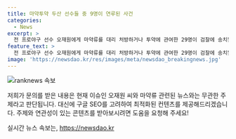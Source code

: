 ```yaml
---
title: 마약투약 두산 선수들 중 9명이 연루된 사건
categories:
  - News
excerpt: >
  전 프로야구 선수 오재원에게 마약류를 대리 처방하거나 투약에 관여한 29명이 검찰에 송치됐다. 이들 중에는 오씨의 전 소속팀 두산 베어스 현직 선수 9명이 포함돼 있으며, 수면제와 전신마취제를 대리 처방하거나 공급한 것으로 드러났다. 이에 관련된 3명은 구속 상태다. [진영화 기자]
feature_text: >
  전 프로야구 선수 오재원에게 마약류를 대리 처방하거나 투약에 관여한 29명이 검찰에 송치됐다. 이들 중에는 오씨의 전 소속팀 두산 베어스 현직 선수 9명이 포함돼 있으며, 수면제와 전신마취제를 대리 처방하거나 공급한 것으로 드러났다. 이에 관련된 3명은 구속 상태다. [진영화 기자]
image: 'https://newsdao.kr/res/images/meta/newsdao_breakingnews.jpg'
---
```


<p><img src="https://newsdao.kr/res/images/meta/newsdao_breakingnews.jpg" alt="ranknews 속보" /></p>

<p>저희가 문의를 받은 내용은 현재 이슈인 오재원 씨와 마약류 관련된 뉴스와는 무관한 주제라고 판단됩니다. 대신에 구글 SEO를 고려하여 최적화된 컨텐츠를 제공해드리겠습니다. 주제와 연관성이 있는 콘텐츠를 받아보시려면 도움을 요청해 주세요!</p>
실시간 뉴스 속보는, <a href="https://newsdao.kr" rel="dofollow">https://newsdao.kr</a>


